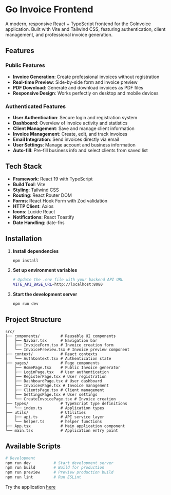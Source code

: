 # Go Invoice Frontend

A modern, responsive React + TypeScript frontend for the GoInvoice application. Built with Vite and Tailwind CSS, featuring authentication, client management, and professional invoice generation.

## Features

### Public Features

- **Invoice Generation**: Create professional invoices without registration
- **Real-time Preview**: Side-by-side form and invoice preview
- **PDF Download**: Generate and download invoices as PDF files
- **Responsive Design**: Works perfectly on desktop and mobile devices

### Authenticated Features

- **User Authentication**: Secure login and registration system
- **Dashboard**: Overview of invoice activity and statistics
- **Client Management**: Save and manage client information
- **Invoice Management**: Create, edit, and track invoices
- **Email Integration**: Send invoices directly via email
- **User Settings**: Manage account and business information
- **Auto-fill**: Pre-fill business info and select clients from saved list

## Tech Stack

- **Framework**: React 19 with TypeScript
- **Build Tool**: Vite
- **Styling**: Tailwind CSS
- **Routing**: React Router DOM
- **Forms**: React Hook Form with Zod validation
- **HTTP Client**: Axios
- **Icons**: Lucide React
- **Notifications**: React Toastify
- **Date Handling**: date-fns

## Installation

1. **Install dependencies**

   ```bash
   npm install
   ```

2. **Set up environment variables**

   ```bash
   # Update the .env file with your backend API URL
   VITE_API_BASE_URL=http://localhost:8080
   ```

3. **Start the development server**
   ```bash
   npm run dev
   ```

## Project Structure

```
src/
├── components/         # Reusable UI components
│   ├── Navbar.tsx      # Navigation bar
│   ├── InvoiceForm.tsx # Invoice creation form
│   └── InvoicePreview.tsx # Invoice preview component
├── context/            # React contexts
│   └── AuthContext.tsx # Authentication state
├── pages/              # Page components
│   ├── HomePage.tsx    # Public Invoice generator
│   ├── LoginPage.tsx   # User authentication
│   ├── RegisterPage.tsx # User registration
│   ├── DashboardPage.tsx # User dashboard
│   ├── InvoicesPage.tsx # Invoice management
│   ├── ClientsPage.tsx # Client management
│   ├── SettingsPage.tsx # User settings
│   └── CreateInvoicePage.tsx # Invoice creation
├── types/              # TypeScript type definitions
│   └── index.ts        # Application types
├── utils/              # Utilities
│   ├── api.ts          # API service layer
│   └── helper.ts       # helper functions
├── App.tsx             # Main application component
└── main.tsx            # Application entry point
```

## Available Scripts

```bash
# Development
npm run dev          # Start development server
npm run build        # Build for production
npm run preview      # Preview production build
npm run lint         # Run ESLint
```

Try the application [here](https://go-invoice-frontend-58444507601.asia-southeast1.run.app)
